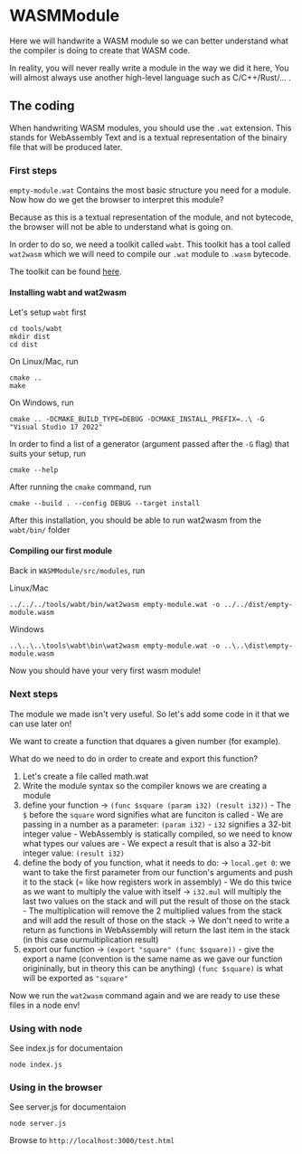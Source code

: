 # WASMModule

Here we will handwrite a WASM module so we can better understand what the compiler is doing to create that WASM code.

In reality, you will never really write a module in the way we did it here, You will almost always use another high-level language
such as C/C++/Rust/... .

## The coding

When handwriting WASM modules, you should use the `.wat` extension. This stands for WebAssembly Text and is a textual representation of the binairy file that will be produced later.

### First steps

`empty-module.wat` Contains the most basic structure you need for a module.
Now how do we get the browser to interpret this module?

Because as this is a textual representation of the module, and not bytecode, the browser will not be able to understand what is going on.

In order to do so, we need a toolkit called `wabt`. This toolkit has a tool called `wat2wasm` which we will need to compile our `.wat` module to `.wasm` bytecode.

The toolkit can be found [here](https://github.com/WebAssembly/wabt).

#### Installing wabt and wat2wasm

Let's setup `wabt` first

```shell
cd tools/wabt
mkdir dist
cd dist
```

On Linux/Mac, run

```shell
cmake ..
make
```

On Windows, run

```shell
cmake .. -DCMAKE_BUILD_TYPE=DEBUG -DCMAKE_INSTALL_PREFIX=..\ -G "Visual Studio 17 2022"
```

In order to find a list of a generator (argument passed after the `-G` flag) that suits your setup, run

```shell
cmake --help
```

After running the `cmake` command, run

```shell
cmake --build . --config DEBUG --target install
```

After this installation, you should be able to run wat2wasm from the `wabt/bin/` folder

#### Compiling our first module

Back in `WASMModule/src/modules`, run

Linux/Mac

```shell
../../../tools/wabt/bin/wat2wasm empty-module.wat -o ../../dist/empty-module.wasm
```

Windows

```shell
..\..\..\tools\wabt\bin\wat2wasm empty-module.wat -o ..\..\dist\empty-module.wasm
```

Now you should have your very first wasm module!

### Next steps

The module we made isn't very useful. So let's add some code in it that we can use later on!

We want to create a function that dquares a given number (for example).

What do we need to do in order to create and export this function?

1. Let's create a file called math.wat
2. Write the module syntax so the compiler knows we are creating a module
3. define your function
    -> `(func $square (param i32) (result i32))`
        - The `$` before the `square` word signifies what are funciton is called
        - We are passing in a number as a parameter: `(param i32)`
            - `i32` signifies a 32-bit integer value
            - WebAssembly is statically compiled, so we need to know what types our values are
        - We expect a result that is also a 32-bit integer value: `(result i32)`
4. define the body of you function, what it needs to do:
    -> `local.get 0`: we want to take the first parameter from our function's arguments and push it to the stack (= like how registers work in assembly)
        - We do this twice as we want to multiply the value with itself
    -> `i32.mul` will multiply the last two values on the stack and will put the result of those on the stack
        - The multiplication will remove the 2 multiplied values from the stack and will add the result of those on the stack
    -> We don't need to write a return as functions in WebAssembly will return the last item in the stack (in this case ourmultiplication result)
5. export our function
    -> `(export "square" (func $square))`
        - give the export a name (convention is the same name as we gave our function origininally, but in theory this can be anything)
        `(func $square)` is what will be exported as `"square"`

Now we run the `wat2wasm` command again and we are ready to use these files in a node env!

### Using with node

See index.js for documentaion

```shell
node index.js
```

### Using in the browser

See server.js for documentaion

```shell
node server.js
```

Browse to `http://localhost:3000/test.html`
